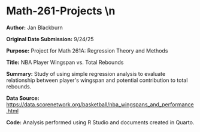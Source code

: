 # Math-261-Projects \n
**Author:** Jan Blackburn

**Original Date Submission:** 9/24/25

**Purpose:** Project for Math 261A: Regression Theory and Methods

**Title:** NBA Player Wingspan vs. Total Rebounds

**Summary:** Study of using simple regression analysis to evaluate relationship between player's wingspan and potential contribution to total rebounds. 

**Data Source:** https://data.scorenetwork.org/basketball/nba_wingspans_and_performance.html

**Code:** Analysis performed using R Studio and documents created in Quarto.

